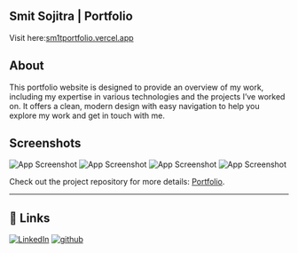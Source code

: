 ## Smit Sojitra | Portfolio

Visit here:[sm1tportfolio.vercel.app](https://sm1tportfolio.vercel.app/)

## About

This portfolio website is designed to provide an overview of my work, including my expertise in various technologies and the projects I’ve worked on. It offers a clean, modern design with easy navigation to help you explore my work and get in touch with me.

## Screenshots
![App Screenshot](https://res.cloudinary.com/durpz9kvb/image/upload/v1723812253/Image/Screenshot_2024-08-16_174900_tjroe4.png)
![App Screenshot](https://res.cloudinary.com/durpz9kvb/image/upload/v1723812261/Image/Screenshot_2024-08-16_174913_ddj0dg.png)
![App Screenshot](https://res.cloudinary.com/durpz9kvb/image/upload/v1723812270/Image/Screenshot_2024-08-16_174925_x1fn3y.png)
![App Screenshot](https://res.cloudinary.com/durpz9kvb/image/upload/v1723812281/Image/Screenshot_2024-08-16_174940_r9s44s.png)

Check out the project repository for more details: [Portfolio](https://github.com/smit-sojitra/portfolio).

---
## 🔗 Links
[![LinkedIn](https://img.shields.io/badge/LinkedIn-0077B5?style=for-the-badge&logo=linkedin&logoColor=white)](https://www.linkedin.com/in/smit-sojitra-a101922a6/)
[![github](https://img.shields.io/badge/github-181717?style=for-the-badge&logo=github&logoColor=white)](https://github.com/smit-sojitra)
